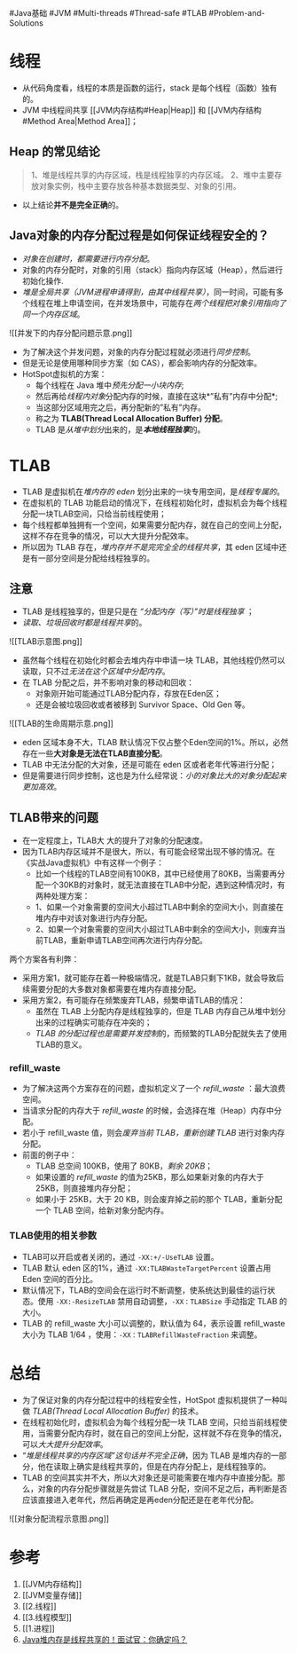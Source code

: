 #Java基础 #JVM #Multi-threads #Thread-safe #TLAB  #Problem-and-Solutions 

# 线程
- 从代码角度看，线程的本质是函数的运行，stack 是每个线程（函数）独有的。
- JVM 中线程间共享 [[JVM内存结构#Heap|Heap]] 和 [[JVM内存结构#Method Area|Method Area]]；

## Heap 的常见结论
>1、堆是线程共享的内存区域，栈是线程独享的内存区域。
>2、堆中主要存放对象实例，栈中主要存放各种基本数据类型、对象的引用。
- 以上结论**并不是完全正确**的。


## Java对象的内存分配过程是如何保证线程安全的？
- *对象在创建时，都需要进行内存分配*。
- 对象的内存分配时，对象的引用（stack）指向内存区域（Heap），然后进行初始化操作.
- *堆是全局共享（JVM进程申请得到，由其中线程共享）*，同一时间，可能有多个线程在堆上申请空间，在并发场景中，可能存在*两个线程把对象引用指向了同一个内存区域*。

![[并发下的内存分配问题示意.png]]
- 为了解决这个并发问题，对象的内存分配过程就必须进行*同步控制*。
- 但是无论是使用哪种同步方案（如 CAS），都会影响内存的分配效率。
- HotSpot虚拟机的方案：
	- 每个线程在 Java 堆中*预先分配一小块内存*;
	- 然后再给*线程内对象*分配内存的时候，直接在这块*”私有”内存中分配*;
	- 当这部分区域用完之后，再分配新的”私有”内存。
	- 称之为 **TLAB(Thread Local Allocation Buffer) 分配**。
	- TLAB 是*从堆中划分*出来的，是***本地线程独享***的。


# TLAB
- TLAB 是虚拟机在*堆内存的 eden* 划分出来的一块专用空间，是*线程专属的*。
- 在虚拟机的 TLAB 功能启动的情况下，在线程初始化时，虚拟机会为每个线程分配一块TLAB空间，只给当前线程使用；
- 每个线程都单独拥有一个空间，如果需要分配内存，就在自己的空间上分配，这样不存在竞争的情况，可以大大提升分配效率。
- 所以因为 TLAB 存在，*堆内存并不是完完全全的线程共享*，其 eden 区域中还是有一部分空间是分配给线程独享的。

## 注意
- TLAB 是线程独享的，但是只是在 *“分配内存（写）”时是线程独享* ；
- *读取、垃圾回收时都是线程共享*的。

![[TLAB示意图.png]]
- 虽然每个线程在初始化时都会去堆内存中申请一块 TLAB，其他线程仍然可以读取，只不过*无法在这个区域中分配内存*。
- 在 TLAB 分配之后，并不影响对象的移动和回收：
	- 对象刚开始可能通过TLAB分配内存，存放在Eden区；
	- 还是会被垃圾回收或者被移到 Survivor Space、Old Gen 等。

![[TLAB的生命周期示意.png]]

- eden 区域本身不大，TLAB 默认情况下仅占整个Eden空间的1%。所以，必然存在一些**大对象是无法在TLAB直接分配**。
- TLAB 中无法分配的大对象，还是可能在 eden 区或者老年代等进行分配；
- 但是需要进行同步控制，这也是为什么经常说：*小的对象比大的对象分配起来更加高效*。

## TLAB带来的问题

- 在一定程度上，TLAB大 大的提升了对象的分配速度。
- 因为TLAB内存区域并不是很大，所以，有可能会经常出现不够的情况。在《实战Java虚拟机》中有这样一个例子：
	- 比如一个线程的TLAB空间有100KB，其中已经使用了80KB，当需要再分配一个30KB的对象时，就无法直接在TLAB中分配，遇到这种情况时，有两种处理方案：
	- 1、如果一个对象需要的空间大小超过TLAB中剩余的空间大小，则直接在堆内存中对该对象进行内存分配。
	- 2、如果一个对象需要的空间大小超过TLAB中剩余的空间大小，则废弃当前TLAB，重新申请TLAB空间再次进行内存分配。

两个方案各有利弊：
- 采用方案1，就可能存在着一种极端情况，就是TLAB只剩下1KB，就会导致后续需要分配的大多数对象都需要在堆内存直接分配。
- 采用方案2，有可能存在频繁废弃TLAB，频繁申请TLAB的情况：
	- 虽然在 TLAB 上分配内存是线程独享的，但是 TLAB 内存自己从堆中划分出来的过程确实可能存在冲突的；
	- *TLAB 的分配过程也是需要并发控制*的，而频繁的TLAB分配就失去了使用TLAB的意义。

### refill_waste
- 为了解决这两个方案存在的问题，虚拟机定义了一个 *refill_waste* ：最大浪费空间。
- 当请求分配的内存大于 *refill_waste* 的时候，会选择在堆（Heap）内存中分配。
- 若小于 refill_waste 值，则会*废弃当前 TLAB，重新创建 TLAB* 进行对象内存分配。
- 前面的例子中：
	- TLAB 总空间 100KB，使用了 80KB，*剩余 20KB*；
	- 如果设置的 *refill_waste* 的值为25KB，那么如果新对象的内存大于 25KB，则直接堆内存分配；
	- 如果小于 25KB，大于 20 KB，则会废弃掉之前的那个 TLAB，重新分配一个 TLAB 空间，给新对象分配内存。

### TLAB使用的相关参数

- TLAB可以开启或者关闭的，通过 `-XX:+/-UseTLAB` 设置。
- TLAB 默认 eden 区的1%，通过 `-XX:TLABWasteTargetPercent` 设置占用 Eden 空间的百分比。
- 默认情况下，TLAB的空间会在运行时不断调整，使系统达到最佳的运行状态。使用 `-XX:-ResizeTLAB` 禁用自动调整，`-XX：TLABSize` 手动指定 TLAB 的大小。
- TLAB 的 refill_waste 大小可以调整的，默认值为 64，表示设置 refill_waste 大小为 TLAB 1/64 ，使用：`-XX：TLABRefillWasteFraction` 来调整。

# 总结
- 为了保证对象的内存分配过程中的线程安全性，HotSpot 虚拟机提供了一种叫做 *TLAB(Thread Local Allocation Buffer)* 的技术。
- 在线程初始化时，虚拟机会为每个线程分配一块 TLAB 空间，只给当前线程使用，当需要分配内存时，就在自己的空间上分配，这样就不存在竞争的情况，可以*大大提升分配效率*。
- “*堆是线程共享的内存区域”这句话并不完全正确*，因为 TLAB 是堆内存的一部分，他在读取上确实是线程共享的，但是在内存分配上，是线程独享的。
- TLAB 的空间其实并不大，所以大对象还是可能需要在堆内存中直接分配。那么，对象的内存分配步骤就是先尝试 TLAB 分配，空间不足之后，再判断是否应该直接进入老年代，然后再确定是再eden分配还是在老年代分配。


![[对象分配流程示意图.png]]

# 参考
1. [[JVM内存结构]]
2. [[JVM变量存储]]
3. [[2.线程]]
4. [[3.线程模型]]
5. [[1.进程]]
6. [Java堆内存是线程共享的！面试官：你确定吗？](https://cloud.tencent.com/developer/article/1597475)